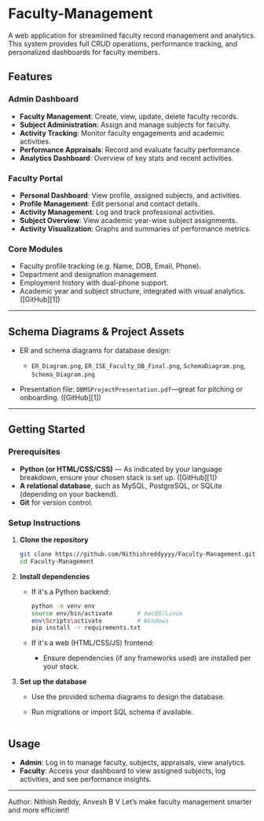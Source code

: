# Faculty-Management

A web application for streamlined faculty record management and analytics. This system provides full CRUD operations, performance tracking, and personalized dashboards for faculty members.

## Features

### Admin Dashboard

* **Faculty Management**: Create, view, update, delete faculty records.
* **Subject Administration**: Assign and manage subjects for faculty.
* **Activity Tracking**: Monitor faculty engagements and academic activities.
* **Performance Appraisals**: Record and evaluate faculty performance.
* **Analytics Dashboard**: Overview of key stats and recent activities.

### Faculty Portal

* **Personal Dashboard**: View profile, assigned subjects, and activities.
* **Profile Management**: Edit personal and contact details.
* **Activity Management**: Log and track professional activities.
* **Subject Overview**: View academic year-wise subject assignments.
* **Activity Visualization**: Graphs and summaries of performance metrics.

### Core Modules

* Faculty profile tracking (e.g. Name, DOB, Email, Phone).
* Department and designation management.
* Employment history with dual-phone support.
* Academic year and subject structure, integrated with visual analytics. ([GitHub][1])

---

## Schema Diagrams & Project Assets

* ER and schema diagrams for database design:

  * `ER_Diagram.png`, `ER_ISE_Faculty_DB_Final.png`, `SchemaDiagram.png`, `Schema_Diagram.png`
* Presentation file: `DBMSProjectPresentation.pdf`—great for pitching or onboarding. ([GitHub][1])

---

## Getting Started

### Prerequisites

* **Python (or HTML/CSS/CSS)** — As indicated by your language breakdown, ensure your chosen stack is set up. ([GitHub][1])
* **A relational database**, such as MySQL, PostgreSQL, or SQLite (depending on your backend).
* **Git** for version control.

### Setup Instructions

1. **Clone the repository**

   ```bash
   git clone https://github.com/Nithishreddyyyy/Faculty-Management.git
   cd Faculty-Management
   ```

2. **Install dependencies**

   * If it's a Python backend:

     ```bash
     python -m venv env
     source env/bin/activate       # macOS/Linux
     env\Scripts\activate          # Windows
     pip install -r requirements.txt
     ```
   * If it's a web (HTML/CSS/JS) frontend:

     * Ensure dependencies (if any frameworks used) are installed per your stack.

3. **Set up the database**

   * Use the provided schema diagrams to design the database.
   * Run migrations or import SQL schema if available.

     ```bash
     ```
## Usage

* **Admin**: Log in to manage faculty, subjects, appraisals, view analytics.
* **Faculty**: Access your dashboard to view assigned subjects, log activities, and see performance insights.


---
Author: Nithish Reddy, Anvesh B V
Let’s make faculty management smarter and more efficient!


